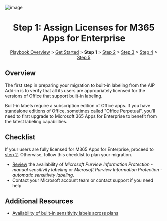 ![image](https://user-images.githubusercontent.com/43501191/195164735-920ec45a-cd2c-41a1-9d22-6a557ca9ddc3.png)

<h1 align="center">Step 1: Assign Licenses for M365 Apps for Enterprise</h1>

<p align="center">
<a href="https://aka.ms/AIP2MIP/HowTo/GetStarted">Playbook Overview</a> > <a href="../GetStarted">Get Started</a> > <b>Step 1</b> > <a href="../AIP2MIPStep2">Step 2</a>  > <a href="../AIP2MIPStep3">Step 3</a>  > <a href="../AIP2MIPStep4">Step 4</a> > <a href="../AIP2MIPStep5">Step 5</a>
</p>


## Overview
The first step in preparing your migration to built-in labeling from the AIP Add-in is to verify that all its users are appropriately licensed for the versions of Office that support built-in labeling.

Built-in labels require a subscription edition of Office apps. If you have standalone editions of Office, sometimes called "Office Perpetual", you'll need to first upgrade to Microsoft 365 Apps for Enterprise to benefit from the latest labeling capabilities.

## Checklist
If your users are fully licensed for M365 Apps for Enterprise, proceed to [step 2](AIP2MIPStep2.md). Otherwise, follow this checklist to plan your migration.

- [Review](https://learn.microsoft.com/en-us/office365/servicedescriptions/office-applications-service-description/office-applications-service-description#feature-availability) the availability of *Microsoft Purview Information Protection - manual sensitivity labeling* or *Microsoft Purview Information Protection - automatic sensitivity labeling*.
- Contact your Microsoft account team or contact support if you need help

## Additional Resources

- [Availability of built-in sensitivity labels across plans](https://learn.microsoft.com/en-us/office365/servicedescriptions/office-applications-service-description/office-applications-service-description#feature-availability)
